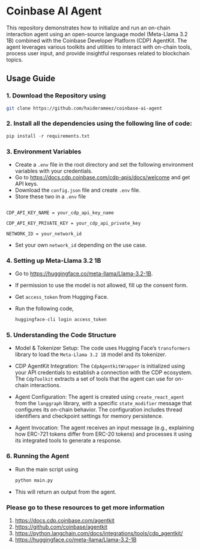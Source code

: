 # Coinbase AI Agent
This repository demonstrates how to initialize and run an on-chain interaction agent using an open-source language model (Meta-Llama 3.2 1B) combined with the Coinbase Developer Platform (CDP) AgentKit. The agent leverages various toolkits and utilities to interact with on-chain tools, process user input, and provide insightful responses related to blockchain topics.

## Usage Guide

### 1. Download the Repository using
```bash
git clone https://github.com/haiderameez/coinbase-ai-agent
```

### 2. Install all the dependencies using the following line of code:
```python
pip install -r requirements.txt
```

### 3. Environment Variables
- Create a `.env` file in the root directory and set the following environment variables with your credentials.
- Go to https://docs.cdp.coinbase.com/cdp-apis/docs/welcome and get API keys.
- Download the `config.json` file and create `.env` file.
- Store these two in a `.env` file
```.env

CDP_API_KEY_NAME = your_cdp_api_key_name

CDP_API_KEY_PRIVATE_KEY = your_cdp_api_private_key

NETWORK_ID = your_network_id

```
- Set your own `network_id` depending on the use case.
  

### 4. Setting up Meta-Llama 3.2 1B
- Go to https://huggingface.co/meta-llama/Llama-3.2-1B.
- If permission to use the model is not allowed, fill up the consent form.
- Get `access_token` from Hugging Face.
- Run the following code,
  
  ```python
  huggingface-cli login access_token
  ```
  
### 5. Understanding the Code Structure   

- Model & Tokenizer Setup:
  The code uses Hugging Face’s `transformers` library to load the `Meta-Llama 3.2 1B` model and its tokenizer.

- CDP AgentKit Integration:
  The `CdpAgentkitWrapper` is initialized using your API credentials to establish a connection with the CDP ecosystem.
  The `CdpToolkit` extracts a set of tools that the agent can use for on-chain interactions.

- Agent Configuration:
  The agent is created using `create_react_agent` from the `langgraph` library, with a specific `state_modifier` message that configures its on-chain behavior. The configuration includes thread          identifiers and checkpoint settings for memory persistence.

- Agent Invocation:
  The agent receives an input message (e.g., explaining how ERC-721 tokens differ from ERC-20 tokens) and processes it using its integrated tools to generate a response.


### 6. Running the Agent
- Run the main script using
  
  ```bash
  python main.py
  ```
- This will return an output from the agent.

### Please go to these resources to get more information
1. https://docs.cdp.coinbase.com/agentkit
2. https://github.com/coinbase/agentkit
3. https://python.langchain.com/docs/integrations/tools/cdp_agentkit/
4. https://huggingface.co/meta-llama/Llama-3.2-1B
